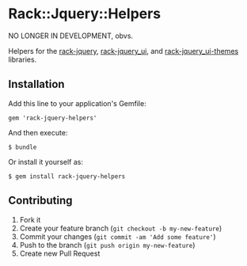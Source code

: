 # Rack::Jquery::Helpers

NO LONGER IN DEVELOPMENT, obvs.

Helpers for the [rack-jquery](https://github.com/yb66/rack-jquery), [rack-jquery_ui](https://github.com/yb66/rack-jquery_ui), and [rack-jquery_ui-themes](https://github.com/yb66/rack-jquery_ui-themes) libraries.

## Installation

Add this line to your application's Gemfile:

    gem 'rack-jquery-helpers'

And then execute:

    $ bundle

Or install it yourself as:

    $ gem install rack-jquery-helpers

## Contributing

1. Fork it
2. Create your feature branch (`git checkout -b my-new-feature`)
3. Commit your changes (`git commit -am 'Add some feature'`)
4. Push to the branch (`git push origin my-new-feature`)
5. Create new Pull Request

